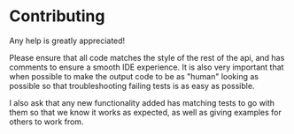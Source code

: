 # Contributing

Any help is greatly appreciated!

Please ensure that all code matches the style of the rest of the api, and has comments to ensure a smooth IDE experience.
It is also very important that when possible to make the output code to be as "human" looking as possible so that troubleshooting 
failing tests is as easy as possible.

I also ask that any new functionality added has matching tests to go with them so that we know it works as expected, as well as giving
examples for others to work from.
